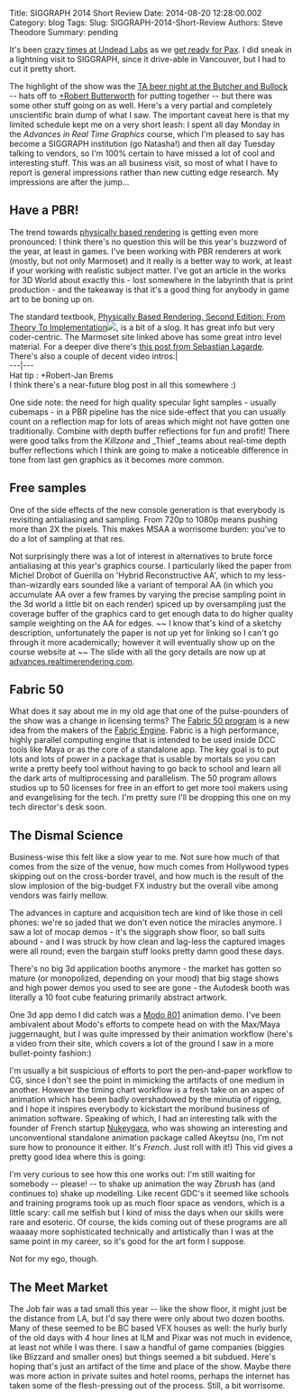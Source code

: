 Title: SIGGRAPH 2014 Short Review
Date: 2014-08-20 12:28:00.002
Category: blog
Tags: 
Slug: SIGGRAPH-2014-Short-Review
Authors: Steve Theodore
Summary: pending

It's been [crazy times at Undead Labs](http://moonrise-game.com/) as we [get ready for Pax](http://undeadlabs.com/2014/08/news/pinny-arcade-now-featuring-moonrise-pin/).  I did sneak in a lightning visit to SIGGRAPH, since it drive-able in Vancouver, but I had to cut it pretty short.   
  
The highlight of the show was the [TA beer night at the Butcher and Bullock](http://tech-artists.org/forum/showthread.php?4885-Siggraph-2014-TA-Meetup)  \-- hats off to [+Robert Butterworth](https://plus.google.com/116275833090172173559)  for putting together -- but there was some other stuff going on as well. Here's a very partial and completely unscientific brain dump of what I saw. The important caveat here is that my limited schedule kept me on a very short leash:  I spent all day Monday in the _Advances in Real Time Graphics_ course, which I'm pleased to say has become a SIGGRAPH institution (go Natasha!) and then all day Tuesday talking to vendors, so I'm 100% certain to have missed a lot of cool and interesting stuff. This was an all business visit, so most of what I have to report is general impressions rather than new cutting edge research.  My impressions are after the jump...  
  
  


## Have a PBR! 

The trend towards [physically based rendering](http://www.marmoset.co/toolbag/learn/pbr-theory) is getting even more pronounced: I think there's no question this will be this year's buzzword of the year, at least in games.  I've been working with PBR renderers at work (mostly, but not only Marmoset) and it really is a better way to work, at least if your working with realistic subject matter.  I've got an article in the works for 3D World about exactly this - lost somewhere in the labyrinth that is print production - and the takeaway is that it's a good thing for anybody in game art to be boning up on.  
  
 The standard textbook, [Physically Based Rendering, Second Edition: From Theory To Implementation](http://www.amazon.com/gp/product/0123750792/ref=as_li_tl?ie=UTF8&camp=1789&creative=390957&creativeASIN=0123750792&linkCode=as2&tag=tecsurgui-20&linkId=HDVQMGQOD6MKGOCB)![](http://ir-na.amazon-adsystem.com/e/ir?t=tecsurgui-20&l=as2&o=1&a=0123750792), is a bit of a slog. It has great info but very coder-centric. The Marmoset site linked above has some great intro level material.  For a deeper dive there's [this post from Sebastian Lagarde](http://seblagarde.wordpress.com/2011/08/17/feeding-a-physical-based-lighting-mode/). There's also a couple of decent video intros:|   
---|---  
Hat tip : +Robert-Jan Brems    
I think there's a near-future blog post in all this somewhere :)  
  
One side note: the need for high quality specular light samples - usually cubemaps - in a PBR pipeline has the nice side-effect that you can usually count on a reflection map for lots of areas which might not have gotten one traditionally. Combine with depth buffer reflections for fun and profit!  There were good talks from the _Killzone_ and _Thief _teams about real-time depth buffer reflections which I think are going to make a noticeable difference in tone from last gen graphics as it becomes more common.  


## Free samples

  
One of the side effects of the new console generation is that everybody is revisiting antialiasing and sampling.  From 720p to 1080p means pushing more than 2X the pixels. This makes MSAA a worrisome burden: you've to do a lot of sampling at that res.  
  
Not surprisingly there was a lot of interest in alternatives to brute force antialiasing at this year's graphics course. I particularly liked the paper from Michel Drobot of Guerilla on 'Hybrid Reconstructive AA', which to my less-than-wizardly ears sounded like a variant of temporal AA (in which you accumulate AA over a few frames by varying the precise sampling point in the 3d world a little bit on each render) spiced up by oversampling just the coverage buffer of the graphics card to get enough data to do higher quality sample weighting on the AA for edges. ~~ I know that's kind of a sketchy description, unfortunately the paper is not up yet for linking so I can't go through it more academically;  however it will eventually show up on the course website at ~~  The slide with all the gory details are now up at [advances.realtimerendering.com](http://advances.realtimerendering.com/).  


## Fabric 50

What does it say about me in my old age that one of the pulse-pounders of the show was a change in licensing terms? The [Fabric 50 program](http://fabricengine.com/fabric50/) is a new idea from the makers of the [Fabric Engine](http://fabricengine.com/). Fabric is a high performance, highly parallel computing engine that is intended to be used inside DCC tools like Maya or as the core of a standalone app. The key goal is to put lots and lots of power in a package that is usable by mortals so you can write a pretty beefy tool without having to go back to school and learn all the dark arts of multiprocessing and parallelism. The 50 program allows studios up to 50 licenses for free in an effort to get more tool makers using and evangelising for the tech. I'm pretty sure I'll be dropping this one on my tech director's desk soon.   


## The Dismal Science

Business-wise this felt like a slow year to  me. Not sure how much of that comes from the size of the venue, how much comes from Hollywood types skipping out on the cross-border travel, and how much is the result of the slow implosion of the big-budget FX industry but the overall vibe among vendors was fairly mellow.   
  
The advances in capture and acquisition tech are kind of like those in cell phones: we're so jaded that we don't even notice the miracles anymore. I saw a lot of mocap demos - it's the siggraph show floor, so ball suits abound - and I was struck by how clean and lag-less the captured images were all round; even the bargain stuff looks pretty damn good these days.  


  


There's no big 3d application booths anymore - the market has gotten so mature (or monopolized, depending on your mood) that big stage shows and high power demos you used to see are gone - the Autodesk booth was literally a 10 foot cube featuring primarily  abstract artwork.   
  
One 3d app demo I did catch was a [Modo 801](http://www.thefoundry.co.uk/products/modo/latest-version/) animation demo. I've been ambivalent about Modo's efforts to compete head on with the Max/Maya juggernaught, but I was quite impressed by their animation workflow (here's a video from their site, which covers a lot of the ground I saw in a more bullet-pointy fashion:)  
  
  
I'm usually a bit suspicious of efforts to port the pen-and-paper workflow to CG, since I don't see the point in mimicking the artifacts of one medium in another. However the timing chart workflow is a fresh take on an aspec of animation which has been badly overshadowed by the minutia of rigging, and I hope it inspires everybody to kickstart the moribund business of animation software. Speaking of which, I had an interesting talk with the founder of French startup [Nukeygara](http://www.nukeygara.com/), who was showing an interesting and unconventional standalone animation package called Akeytsu (no, I'm not sure how to pronounce it either. It's _French_. Just roll with it!) This vid gives a pretty good idea where this is going:  
    
  
I'm very curious to see how this one works out: I'm still waiting for somebody -- please! -- to shake up animation the way Zbrush has (and continues to) shake up modelling. Like recent GDC's it seemed like schools and training programs took up as much floor space as vendors, which is a little scary: call me selfish but I kind of miss the days when  our skills were rare and esoteric.  Of course, the kids coming out of these programs are all waaaay more sophisticated technically and artistically than I was at the same point in my career, so it's good for the art form I suppose.  
  
Not for my ego, though.  


## The Meet Market 

 The Job fair was a tad small this year -- like the show floor, it might just be the distance from LA, but I'd say there were only about two dozen booths.  Many of these seemed to be BC based VFX houses as well: the hurly burly of the old days with 4 hour lines at ILM and Pixar was not much in evidence, at least not while I was there. I saw a handful of game companies (biggies like Blizzard and smaller ones) but things seemed a bit subdued. Here's hoping that's just an artifact of the time and place of the show.  Maybe there was more action in private suites and hotel rooms, perhaps the internet has taken some of the flesh-pressing out of the process. Still, a bit worrisome.  
  
  
  
  


